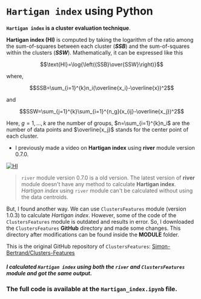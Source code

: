 # `Hartigan index` using Python

__`Hartigan index` is a cluster evaluation technique__.

__Hartigan index (HI)__ is computed by taking the logarithm of the ratio among the sum-of-squares between each cluster (__*SSB*__) and the sum-of-squares within the clusters (__*SSW*__). Mathematically, it can be expressed like this

$$\text{HI}=\log{\left({SSB}\over{SSW}\right)}$$

where,

$$SSB=\sum_{i=1}^{k}n_i(\overline{x_i}-\overline{x})^2$$

and

$$SSW=\sum_{j=1}^{k}\sum_{i=1}^{n_g}(x_{ij}-\overline{x_j})^2$$

Here, $g=1,...,k$ are the number of groups, $n=\sum_{i=1}^{k}n_i$ are the number of data points and $\overline{x_j}$ stands for the center point of each cluster.

- I previously made a video on __Hartigan index__ using __river__ module version 0.7.0.

[![HI](https://markdown-videos-api.jorgenkh.no/youtube/DmHo983YIug)](https://youtu.be/DmHo983YIug)

> `river` module version 0.7.0 is a old version. The latest version of __river__ module doesn't have any method to calculate __Hartigan index__. _Hartigan index_ using `river` module can't be calculated without using the data centroids.

But, I found another way. We can use `ClustersFeatures` module (version 1.0.3) to calculate _Hartigan index_. However, some of the code of the `ClustersFeatures` module is outdated and results in error. So, I downloaded the `ClustersFeatures` __GitHub__ directory and made some changes. This directory after modifications can be found inside the __MODULE__ folder.

This is the original GitHub repository of `ClustersFeatures`: [Simon-Bertrand/Clusters-Features](https://github.com/Simon-Bertrand/Clusters-Features)

##### _I calculated `Hartigan index` using both the `river` and `ClustersFeatures` module and got the same output_.

### The full code is available at the `Hartigan_index.ipynb` file.
